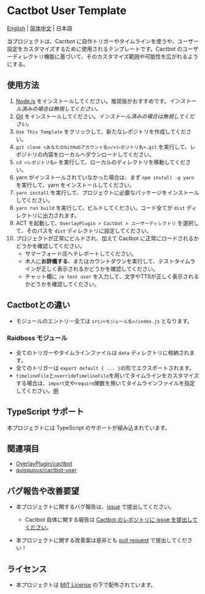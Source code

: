# Cactbot User Template

[English](README.md) | [简体中文](README.zh-CN.md) | 日本語

当プロジェクトは、Cactbot に自作トリガーやタイムラインを使うや、ユーザー設定をカスタマイズするために使用されるテンプレートです。Cactbot のユーザーディレクトリ機能に基づいて、そのカスタマイズ範囲や可能性を広がれるようにする。

## 使用方法

1. [Node.js](https://nodejs.org/ja/download/) をインストールしてください。推奨版がおすすめです。*インストール済みの場合は無視してください。*
1. [Git](https://git-scm.com/download) をインストールしてください。*インストール済みの場合は無視してください。*
1. `Use This Template` をクリックして、新たなレポジトリを作成してください。
1. `git clone <あなたのGitHubアカウント名>/<レポジトリ名>.git` を実行して、レポジトリの内容をローカルへダウンロードしてください。
1. `cd <レポジトリ名>` を実行して、ローカルのディレクトリを移動してください。
1. yarn がインストールされていなかった場合は、まず `npm install -g yarn` を実行して、yarn をインストールしてください。
1. `yarn install` を実行して、プロジェクトに必要なパッケージをインストールしてください。
1. `yarn run build` を実行して、ビルドしてください。コード全てが `dist` ディレクトリに出力されます。
1. ACT を起動して、`OverlayPlugin > Cactbot > ユーザーディレクトリ` を選択して、そのパスを `dist` ディレクトリに設定してください。
1. プロジェクトが正常にビルドされ、加えて Cactbot に正常にロードされるかどうかを確認してください。
    - サマーフォード庄へテレポートしてください。
    - 木人に**お辞儀する**、またはカウントダウンを実行して、テストタイムラインが正しく表示されるかどうかを確認してください。
    - チャット欄に `/e test user` を入力して、文字やTTSが正しく表示されるかどうかを確認してください。

## Cactbotとの違い

- モジュールのエントリー全ては `src/<モジュール名>/index.js` となります。

### Raidboss モジュール

- 全てのトリガーやタイムラインファイルは `data` ディレクトリに格納されます。
- 全てのトリガーは `export default { ... }`の形でエクスポートされます。
- `timelineFile`と`overrideTimelineFile`を用いてタイムラインをカスタマイズする場合は、`import`文や`require`関数を用いてタイムラインファイルを指定してください。[例](./src/raidboss/data/test.ts)

## TypeScript サポート

本プロジェクトには TypeScript のサポートが組み込まれています。

## 関連項目

- [OverlayPlugin/cactbot](https://github.com/OverlayPlugin/cactbot)
- [quisquous/cactbot-user](https://github.com/quisquous/cactbot-user)

## バグ報告や改善要望

- 本プロジェクトに関するバグ報告は、[issue](https://github.com/MaikoTan/cactbot-user-template/issues) で提出してください。

  - Cactbot 自体に関する報告は [Cactbot のレポジトリに issue を提出してください](https://github.com/OverlayPlugin/cactbot/issues)。

- 本プロジェクトに関する改善案は是非とも [pull request](https://github.com/MaikoTan/cactbot-user-template/pulls) で提出してください！

## ライセンス

- 本プロジェクトは [MIT License](LICENSE) の下で配布されています。
